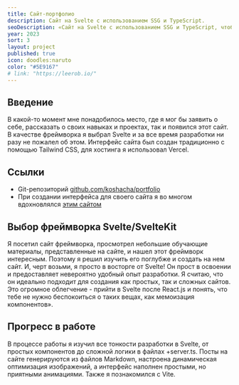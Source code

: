 ```yaml
---
title: Сайт-портфолио
description: Сайт на Svelte с использованием SSG и TypeScript.
seoDescription: «Сайт на Svelte с использованием SSG и TypeScript, чтобы показать миру мое портфолио и накопленный опыт в качестве фронтенд-разработчика».
year: 2023
sort: 3
layout: project
published: true
icon: doodles:naruto
color: "#5E9167"
# link: "https://leerob.io/"
---
```

## Введение

В какой-то момент мне понадобилось место, где я мог бы заявить о себе, рассказать о своих навыках и проектах, так и появился этот сайт. В качестве фреймворка я выбрал Svelte и за все время разработки ни разу не пожалел об этом. Интерфейс сайта был создан традиционно с помощью Tailwind CSS, для хостинга я использовал Vercel.

## Ссылки

- Git-репозиторий [github.com/koshacha/portfolio](https://github.com/koshacha/portfolio)
- При создании интерфейса для своего сайта я во многом вдохновлялся [этим сайтом](https://leerob.io/)

## Выбор фреймворка Svelte/SvelteKit

Я посетил сайт фреймворка, просмотрел небольшие обучающие материалы, представленные на сайте, и нашел этот фреймворк интересным. Поэтому я решил изучить его поглубже и создать на нем сайт. И, черт возьми, я просто в восторге от Svelte! Он прост в освоении и предоставляет невероятно удобный опыт разработки. Я считаю, что он идеально подходит для создания как простых, так и сложных сайтов. Это огромное облегчение - прийти в Svelte после React.js и понять, что тебе не нужно беспокоиться о таких вещах, как мемоизация компонентов».

## Прогресс в работе

В процессе работы я изучил все тонкости разработки в Svelte, от простых компонентов до сложной логики в файлах +server.ts. Посты на сайте генерируются из файлов Markdown, настроена динамическая оптимизация изображений, а интерфейс наполнен простыми, но приятными анимациями. Также я познакомился с Vite.
